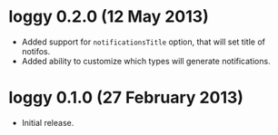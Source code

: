# loggy 0.2.0 (12 May 2013)
* Added support for `notificationsTitle` option,
  that will set title of notifos.
* Added ability to customize which types will generate notifications.

# loggy 0.1.0 (27 February 2013)
* Initial release.
